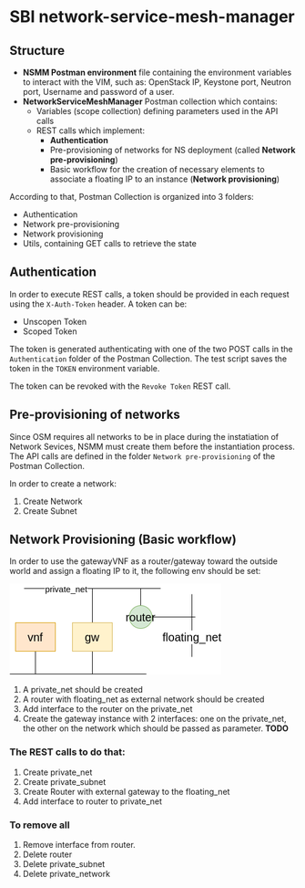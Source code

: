 # SBI network-service-mesh-manager

## Structure
- __NSMM Postman environment__ file containing the environment variables to interact with the VIM, such as: OpenStack IP, Keystone port, Neutron port, Username and password of a user.
- __NetworkServiceMeshManager__ Postman collection which contains:
    - Variables (scope collection) defining parameters used in the API calls
    - REST calls which implement:
        - __Authentication__
        - Pre-provisioning of networks for NS deployment (called __Network pre-provisioning__)
        - Basic workflow for the creation of necessary elements to associate a floating IP to an instance (__Network provisioning__)

According to that, Postman Collection is organized into 3 folders:
- Authentication
- Network pre-provisioning
- Network provisioning
- Utils, containing GET calls to retrieve the state

## Authentication
In order to execute REST calls, a token should be provided in each request using the `X-Auth-Token` header. A token can be:
- Unscopen Token
- Scoped Token

The token is generated authenticating with one of the two POST calls in the `Authentication` folder of the Postman Collection. The test script saves the token in the `TOKEN` environment variable.

The token can be revoked with the `Revoke Token` REST call.

## Pre-provisioning of networks
Since OSM requires all networks to be in place during the instatiation of Network Sevices, NSMM must create them before the instantiation process.
The API calls are defined in the folder `Network pre-provisioning` of the Postman Collection.

In order to create a network:
1. Create Network
2. Create Subnet

## Network Provisioning (Basic workflow)
In order to use the gatewayVNF as a router/gateway toward the outside world and assign a floating IP to it, the following env should be set:

![](docs/schema.png)

1. A private_net should be created
2. A router with floating_net as external network should be created
3. Add interface to the router on the private_net
4. Create the gateway instance with 2 interfaces: one on the private_net, the other on the network which should be passed as parameter. __TODO__


### The REST calls to do that:
1. Create private_net
2. Create private_subnet
3. Create Router with external gateway to the floating_net
4. Add interface to router to private_net

### To remove all 
1. Remove interface from router. 
2. Delete router
3. Delete private_subnet 
4. Delete private_network
